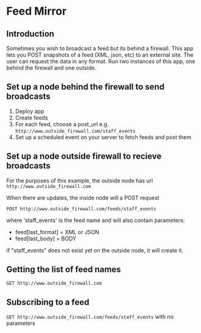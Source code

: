 # Feed Mirror
## Introduction
Sometimes you wish to broadcast a feed but its behind a firewall. This app lets you POST snapshots of a feed (XML, json, etc) to an external site. The user can request the data in any format. Run two instances of this app, one behind the firewall and one outside.

## Set up a node behind the firewall to send broadcasts
1. Deploy app
2. Create feeds
3. For each feed, choose a post_url e.g. ```http://www.outside_firewall.com/staff_events``` 
4. Set up a scheduled event on your server to fetch feeds and post them

## Set up a node outside firewall to recieve broadcasts
For the purposes of this example, the outside node has url ```http://www.outside_firewall.com```

When there are updates, the inside node will a POST request
```
POST http://www.outside_firewall.com/feeds/staff_events
```
where 'staff_events' is the feed name and will also contain parameters:

- feed[last_format] = XML or JSON
- feed[last_body] = BODY

if "staff_events" does not exist yet on the outside node, it will create it.

## Getting the list of feed names
```GET http://www.outside_firewall.com```

## Subscribing to a feed
```GET http://www.outside_firewall.com/feeds/staff_events```
with no parameters 